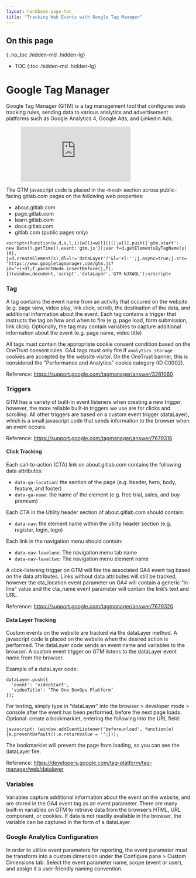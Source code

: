 ```yaml
---
layout: handbook-page-toc
title: "Tracking Web Events with Google Tag Manager"
---
```


## On this page
{:.no_toc .hidden-md .hidden-lg}

- TOC
{:toc .hidden-md .hidden-lg}


# Google Tag Manager

Google Tag Manager (GTM) is a tag management tool that configures web tracking rules, sending data to various analytics and advertisement platforms such as Google Analytics 4, Google Ads, and Linkedin Ads.

<!-- blank line -->
<figure class="video_container">
  <iframe src="https://www.youtube.com/embed/89ocZ61y9jI" frameborder="0" allowfullscreen="true"> </iframe>
</figure>
<!-- blank line -->

The GTM javascript code is placed in the `<head>` section across public-facing gitlab.com pages on the following web properties: 
- about.gitlab.com
- page.gitlab.com
- learn.gitlab.com
- docs.gitlab.com
- gitlab.com (public pages only)
 

```
<script>(function(w,d,s,l,i){w[l]=w[l]||[];w[l].push({'gtm.start':
new Date().getTime(),event:'gtm.js'});var f=d.getElementsByTagName(s)[0],
j=d.createElement(s),dl=l!='dataLayer'?'&l='+l:'';j.async=true;j.src=
'https://www.googletagmanager.com/gtm.js?id='+i+dl;f.parentNode.insertBefore(j,f);
})(window,document,'script','dataLayer','GTM-NJXWQL');</script>
```

### Tag
A tag contains the event name from an activity that occured on the website (e.g. page view, video play, link click, scroll), the destination of the data, and additional information about the event. Each tag contains a trigger that instructs the tag on how and when to fire (e.g. page load, form submission, link click). Optionally, the tag may contain variables to capture additional information about the event (e.g. page name, video title)

All tags must contain the appropriate cookie consent condition based on the OneTrust consent rules. GA4 tags must only fire if `analytics_storage` cookies are accepted by the website visitor. On the OneTrust banner, this is considered the "Performance and Analytics" cookie category (ID C0002). 

Reference: https://support.google.com/tagmanager/answer/3281060

### Triggers
GTM has a variety of built-in event listeners when creating a new trigger, however, the more reliable built-in triggers we use are for clicks and scrolling. All other triggers are based on a custom event trigger (dataLayer), which is a small javascript code that sends information to the browser when an event occurs. 

Reference: https://support.google.com/tagmanager/answer/7679316

#### Click Tracking
Each call-to-action (CTA) link on about.gitlab.com contains the following data attributes:
- `data-ga-location`: the section of the page (e.g. header, hero, body, feature, and footer)
- `data-ga-name`: the name of the element (e.g. free trial, sales, and buy premium)

Each CTA in the Utility header section of about.gitlab.com should contain: 
- `data-nav`: the element name within the utility header section (e.g. register, login, logo)

Each link in the navigation menu should contain: 
- `data-nav-levelone`: The navigation menu tab name
- `data-nav-leveltwo`: The navigation menu element name

A click-listening trigger on GTM will fire the associated GA4 event tag based on the data attributes. Links without data attributes will still be tracked, however the cta_location event parameter on GA4 will contain a generic “in-line” value and the cta_name event parameter will contain the link’s text and URL. 

Reference: https://support.google.com/tagmanager/answer/7679320


#### Data Layer Tracking
Custom events on the website are tracked via the dataLayer method. A javascript code is placed on the website when the desired action is performed. The dataLayer code sends an event name and variables to the browser. A custom event trigger on GTM listens to the dataLayer event name from the browser. 

Example of a dataLayer code: 

```
dataLayer.push({
  'event': 'videoStart', 
  'videoTitle': ‘The One DevOps Platform’
});
```

For testing, simply type in “dataLayer” into the browser > developer mode > console after the event has been performed, before the next page loads. Optional: create a bookmarklet, entering the following into the URL field:

```
javascript: (window.addEventListener('beforeunload', function(e) {e.preventDefault();e.returnValue = '';}));
```

The bookmarklet will prevent the page from loading, so you can see the dataLayer fire. 

Reference: https://developers.google.com/tag-platform/tag-manager/web/datalayer

### Variables
Variables capture additional information about the event on the website, and are stored in the GA4 event tag as an event parameter. There are many built-in variables on GTM to retrieve data from the browser’s HTML, URL component, or cookies. If data is not readily available in the browser, the variable can be captured in the form of a dataLayer. 

### Google Analytics Configuration 
In order to utilize event parameters for reporting, the event parameter must be transform into a custom dimension under the Configure pane > Custom Dimensions tab. Select the event parameter name, scope (event or user), and assign it a user-friendly naming convention. 
